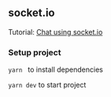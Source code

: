 ## socket.io

Tutorial: [Chat using socket.io](https://www.youtube.com/watch?v=NU-HfZY3ATQ 'Youtube video')

### Setup project

`yarn ` to install dependencies

`yarn dev` to start project
